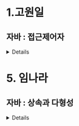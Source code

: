# 1.고원일

## 자바 : 접근제어자
<details>
이게 사실,, 설명하자면 패키지 부터 설명을 해야하는데 패키지와 클래스는 어느정도 알고 있다는 가정하에 접근 제한자를 설명하고자 한다. 

접근 Access 
클래스 및 인터페이스, 생성자, 필드, 메소드 접근을 말한다. 

제한자 Modifier 
하지만 이러한 것들을 사용하지 못하게 막아야하는 경우도 있다. 

예를 들어 자동차의 속도를 계산하는데 음수가 나올 수 없는 것 처럼 어떠한 값에는 데이터를 보호하고 클래스 외부에선 사용되지 않는 불필요한 데이터를 감추기 위함 객체지향에서는 이것을 ‘ 캡슐화 ‘ 라고 부른다.
캡슐화를 통해 필드는 외부에서의 접근을 막고 메소드는 매개값의 검증을 통해 유효한 값을 객체의 필드로 저장한다 흔히 롬복이라는 툴을 사용해 자동으로 setter, getter를 생성한다. (여기서 필드는 private로 선언하고 같은 클래스 내에서 set, get이 이루어진다)

먼저, 접근 제한자에 대한 것을 그림으로 나타내면

![1-1](https://hongong.hanbit.co.kr/wp-content/uploads/2021/09/01-%EC%9E%90%EB%B0%94%EC%9D%98-%EC%A0%91%EA%B7%BC-%EC%A0%9C%ED%95%9C%EC%9E%90_public_private.png)

![1-2](https://blog.kakaocdn.net/dn/PYdZQ/btqG5KJLviS/wumF00S4uxhxBkiI38jVIK/img.png)


- public:

public 접근 제어자를 사용하면 해당 클래스는 어디서든 접근이 가능합니다. 다른 패키지에서도 접근할 수 있습니다.
javaCopy code
public class MyClass {
    // 클래스 내용
}
​

- default (package-private):

default 접근 제어자는 별도로 지정하지 않을 경우의 기본 값으로, 같은 패키지 내에서만 접근이 가능합니다.
javaCopy code
class MyClass {
    // 클래스 내용
}
​
- private:

private 접근 제어자를 사용하면 해당 클래스는 같은 클래스 내에서만 접근이 가능합니다. 다른 클래스에서는 직접적인 접근이 불가능합니다.
javaCopy code
private class MyClass {
    // 클래스 내용
}
​
- protected:

protected 접근 제어자를 사용하면 같은 패키지 내에서와 해당 클래스를 상속받은 하위 클래스에서만 접근이 가능합니다.
javaCopy code
protected class MyClass {
    // 클래스 내용
}
​
정리하자면..
클래스 내의 모든 iv 는 private 으로 하여,클래스 외부에서는 직접적으로 접근하지 못하게 만들자.

<hr>

대신 메서드(Getter, Setter) 의 접근 제어자를 public 으로 하여,이러한 메서드들을 통해 iv 에 간접적으로 접근할 수 있도록 만들자.

의도치 않은 실수를 줄이기 위함과 정보 은닉의 목적으로 사용할 수 있습니다.

접근 제어자는 좁을 수록, 유지보수가 쉽다.

만약 , 클래스 외부에서는 불필요한 메서드를 public 으로 지정했다면,추후 코드가 변경되었을 때 클래스 외부까지 테스트 해야 한다.

반면 private 으로 지정했다면,추후 코드가 변경되더라도, 해당 클래스 내부만 테스트하면 된다.
​</details>


# 5. 임나라

## 자바 : 상속과 다형성

<details>
상속(inheritance)이란 기존의 클래스에 기능을 추가하거나 재정의하여 새로운 클래스를 정의하는 것을 의미합니다.

이러한 상속은 캡슐화, 추상화와 더불어 객체 지향 프로그래밍을 구성하는 중요한 특징 중 하나입니다.

상속을 이용하면 기존에 정의되어 있는 클래스의 모든 필드와 메소드를 물려받아, 새로운 클래스를 생성할 수 있습니다.

이때 기존에 정의되어 있던 클래스를 <u>**부모 클래스(parent class)**</u> 또는 <u>**상위 클래스(super class)**</u>, 기초 클래스(base class)라고도 합니다.
그리고 상속을 통해 새롭게 작성되는 클래스를<u> **자식 클래스(child class)**</u> 또는 <u>**하위 클래스(sub class)**</u>, 파생 클래스(derived class)라고도 합니다.

<h3>상속의 장점</h3>
1. 기존에 작성된 클래스를 재활용할 수 있습니다.
<br>
2. 자식 클래스 설계 시 중복되는 멤버를 미리 부모 클래스에 작성해 놓으면, 자식 클래스에서는 해당 멤버를 작성하지 않아도 됩니다.
<br>
3. 클래스 간의 계층적 관계를 구성함으로써 다형성의 문법적 토대를 마련합니다.
<h3>자식 클래스(child class)</h3>
자식 클래스(child class)란 부모 클래스의 모든 특성을 물려받아 새롭게 작성된 클래스를 의미합니다.


```
class 자식클래스이름 extend 부모클래스이름 { 내용... }
```

![title](https://velog.velcdn.com/images%2Fjeong-god%2Fpost%2Fcc61860e-d4fe-4a5f-bd0a-978fd30382cd%2Fimage.png)   

자식 클래스에는 부모 클래스의 필드와 메소드만이 상속되며, 생성자와 초기화 블록은 상속되지 않습니다.

또한, 부모 클래스의 접근 제어가 private이나 default로 설정된 멤버는 자식 클래스에서 상속받지만 접근할 수는 없습니다.

### Object 클래스

자바에서 Object 클래스는 모든 클래스의 부모 클래스가 되는 클래스입니다.

따라서 자바의 모든 클래스는 자동으로 Object 클래스의 모든 필드와 메소드를 상속받게 됩니다.

자바의 모든 객체에서 toString()이나 clone()과 같은 메소드를 바로 사용할 수 있는 이유가 해당 메소드들이 Object 클래스의 메소드이기 때문입니다.

---

다형성(polymorphism)이란 같은 자료형에 여러가지 타입의 데이터를 대입하여 다양한 결과를 얻어낼 수 있는 성질을 의미한다.

자바에선 대표적으로 오버로딩, 오버라이딩, 업캐스팅, 다운캐스팅, 인터페이스, 추상메소드, 추상클래스 방법이 모두 다형성에 속하다고 생각하면 된다.

오버로딩의 정의는 **자바의 한 클래스 내에 이미 사용하려는 이름과 같은 이름을 가진 메소드가 있더라도 매개변수의 개수 또는 타입이 다르면, 같은 이름을 사용해서 메소드를 정의할 수 있다.**
- **메소드의 이름이 같고, 매개변수의 개수나 타입이 달라야 한다.** 주의할 점은 **'리턴 값만' 다른 것은 오버로딩을 할 수 없다는 것이다.**
- **메소드의 이름이 같고, 매개변수의 개수나 타입이 달라야 한다.** 주의할 점은 **'리턴 값만' 다른 것은 오버로딩을 할 수 없다는 것이다.**
 - **접근 제어자도 자유롭게 지정**해 줄 수 있다. 각 메소드의 접근 제어자를 public, default, protected, private으로 다르게 지정해줘도 상관없다는 것이다.
 - **오버로딩은 매개변수의 차이로만 구현**할 수 있다는 것이다.


 **캐스팅**

 캐스팅이란 타입을 변환하는 것이고, 형변환이라고도 한다.
<br>
<br>
**업캐스팅 UpCasting** 
- **자식 클래스의 객체가** **부모 클래스타입으로** 형변환 되는 것
 
 ```
 Parent p = new Child();
 ```
업캐스팅이란, 하위 클래스의 정보를 담을 수 있는 객체에 상위클래스의 자료형을 부여해서, 상위클래스처럼 사용하게 하는 것
<br>
<br>

**다운캐스팅 DownCasting**

- 다운캐스팅이란 하위클래스(Child)의 정보를 담을 수 있는 객체의 자료형이 상위클래스(Parent)로 전환되어 있던 것(업캐스팅된 객체)을 다시 되돌리는 것을 의미한다.
- 하위 클래스로의 다운캐스팅을 할 때는 **타입을 명시해줘야한다.**

 ```
 Parent p = new Child(); //업캐스팅 -p는 Parent> 형. 
Child c = (Child) p; //다운캐스팅! -p는 Child형.
```
다운캐스팅은 업캐스팅이 된 것을 복구하는 것이기 때문에 업캐스팅이 선행되어야 한다.
<br>
<br>
**instanceof**

- 다운캐스팅에서 객체의 타입을 구분하기위해 instanceof 연산자를 사용

캐스팅을 사용하는 이유?

- 공통적으로 할 수 있는 부분을 간단하게 만들기 위해
- 상속 받은 서브클래스가 몇 개이든 하나의 인스턴스로 묶어서 관리하기 위해서
</details>

